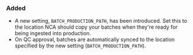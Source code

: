 ### Added

- A new setting, `BATCH_PRODUCTION_PATH`, has been introduced. Set this to the
  location NCA should copy your batches when they're ready for being ingested
  into production.
- On QC approval, batches are automatically synced to the location specified by
  the new setting (`BATCH_PRODUCTION_PATH`).
